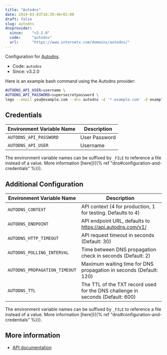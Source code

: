```yaml
---
title: "Autodns"
date: 2019-03-03T16:39:46+01:00
draft: false
slug: autodns
dnsprovider:
  since:    "v3.2.0"
  code:     "autodns"
  url:      "https://www.internetx.com/domains/autodns/"
---
```


<!-- THIS DOCUMENTATION IS AUTO-GENERATED. PLEASE DO NOT EDIT. -->
<!-- providers/dns/autodns/autodns.toml -->
<!-- THIS DOCUMENTATION IS AUTO-GENERATED. PLEASE DO NOT EDIT. -->


Configuration for [Autodns](https://www.internetx.com/domains/autodns/).


<!--more-->

- Code: `autodns`
- Since: v3.2.0


Here is an example bash command using the Autodns provider:

```bash
AUTODNS_API_USER=username \
AUTODNS_API_PASSWORD=supersecretpassword \
lego --email you@example.com --dns autodns -d '*.example.com' -d example.com run
```




## Credentials

| Environment Variable Name | Description |
|-----------------------|-------------|
| `AUTODNS_API_PASSWORD` | User Password |
| `AUTODNS_API_USER` | Username |

The environment variable names can be suffixed by `_FILE` to reference a file instead of a value.
More information [here]({{% ref "dns#configuration-and-credentials" %}}).


## Additional Configuration

| Environment Variable Name | Description |
|--------------------------------|-------------|
| `AUTODNS_CONTEXT` | API context (4 for production, 1 for testing. Defaults to 4) |
| `AUTODNS_ENDPOINT` | API endpoint URL, defaults to https://api.autodns.com/v1/ |
| `AUTODNS_HTTP_TIMEOUT` | API request timeout in seconds (Default: 30) |
| `AUTODNS_POLLING_INTERVAL` | Time between DNS propagation check in seconds (Default: 2) |
| `AUTODNS_PROPAGATION_TIMEOUT` | Maximum waiting time for DNS propagation in seconds (Default: 120) |
| `AUTODNS_TTL` | The TTL of the TXT record used for the DNS challenge in seconds (Default: 600) |

The environment variable names can be suffixed by `_FILE` to reference a file instead of a value.
More information [here]({{% ref "dns#configuration-and-credentials" %}}).




## More information

- [API documentation](https://help.internetx.com/display/APIJSONEN)

<!-- THIS DOCUMENTATION IS AUTO-GENERATED. PLEASE DO NOT EDIT. -->
<!-- providers/dns/autodns/autodns.toml -->
<!-- THIS DOCUMENTATION IS AUTO-GENERATED. PLEASE DO NOT EDIT. -->
